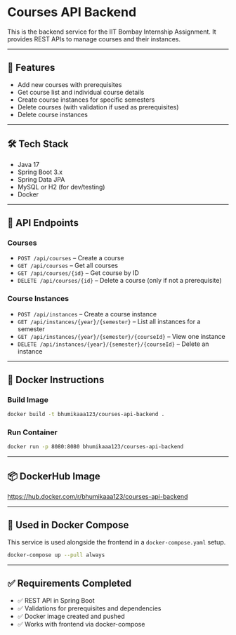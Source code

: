 # Courses API Backend

This is the backend service for the IIT Bombay Internship Assignment. It provides REST APIs to manage courses and their instances.

---

## 🚀 Features

- Add new courses with prerequisites
- Get course list and individual course details
- Create course instances for specific semesters
- Delete courses (with validation if used as prerequisites)
- Delete course instances

---

## 🛠 Tech Stack

- Java 17
- Spring Boot 3.x
- Spring Data JPA
- MySQL or H2 (for dev/testing)
- Docker

---

## 📡 API Endpoints

### Courses
- `POST /api/courses` – Create a course
- `GET /api/courses` – Get all courses
- `GET /api/courses/{id}` – Get course by ID
- `DELETE /api/courses/{id}` – Delete a course (only if not a prerequisite)

### Course Instances
- `POST /api/instances` – Create a course instance
- `GET /api/instances/{year}/{semester}` – List all instances for a semester
- `GET /api/instances/{year}/{semester}/{courseId}` – View one instance
- `DELETE /api/instances/{year}/{semester}/{courseId}` – Delete an instance

---

## 🐳 Docker Instructions

### Build Image
```bash
docker build -t bhumikaaa123/courses-api-backend .
```

### Run Container
```bash
docker run -p 8080:8080 bhumikaaa123/courses-api-backend
```

---

## 📦 DockerHub Image

https://hub.docker.com/r/bhumikaaa123/courses-api-backend

---

## 🧩 Used in Docker Compose

This service is used alongside the frontend in a `docker-compose.yaml` setup.

```bash
docker-compose up --pull always
```

---

## ✅ Requirements Completed

- ✅ REST API in Spring Boot
- ✅ Validations for prerequisites and dependencies
- ✅ Docker image created and pushed
- ✅ Works with frontend via docker-compose
